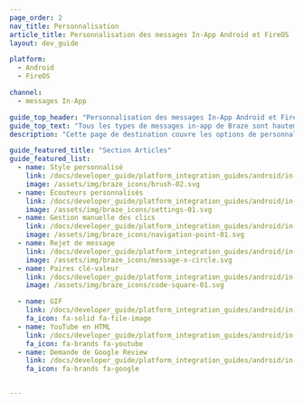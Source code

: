 ```yaml
---
page_order: 2
nav_title: Personnalisation
article_title: Personnalisation des messages In-App Android et FireOS
layout: dev_guide

platform:
  - Android
  - FireOS

channel:
  - messages In-App

guide_top_header: "Personnalisation des messages In-App Android et FireOS"
guide_top_text: "Tous les types de messages in-app de Braze sont hautement personnalisables que ce soit au niveau des messages, des images, des icônes <a href='http://fortawesome.github.io/Font-Awesome/'>Font Awesome</a>, des clics, de l’analytique, du style modifiable, des options d’affichage et de livraison personnalisées. Plusieurs options peuvent être configurées sur la base de chaque message in-app <a href='/docs/user_guide/message_building_by_channel/in-app_messages/create/'>dans le tableau de bord</a>. Braze fournit en outre plusieurs niveaux de personnalisation avancée pour répondre à divers cas d’usage et besoins."
description: "Cette page de destination couvre les options de personnalisation des messages in-app du SDK Braze Android et FireOS comme le style personnalisé, les écouteurs personnalisés, la gestion des clics, etc."

guide_featured_title: "Section Articles"
guide_featured_list:
  - name: Style personnalisé
    link: /docs/developer_guide/platform_integration_guides/android/in-app_messaging/customization/custom_styling/
    image: /assets/img/braze_icons/brush-02.svg
  - name: Écouteurs personnalisés
    link: /docs/developer_guide/platform_integration_guides/android/in-app_messaging/customization/custom_listeners/
    image: /assets/img/braze_icons/settings-01.svg
  - name: Gestion manuelle des clics
    link: /docs/developer_guide/platform_integration_guides/android/in-app_messaging/customization/custom_listeners/
    image: /assets/img/braze_icons/navigation-point-01.svg
  - name: Rejet de message
    link: /docs/developer_guide/platform_integration_guides/android/in-app_messaging/customization/message_dismissal/
    image: /assets/img/braze_icons/message-x-circle.svg
  - name: Paires clé-valeur
    link: /docs/developer_guide/platform_integration_guides/android/in-app_messaging/customization/key_value_pairs/
    image: /assets/img/braze_icons/code-square-01.svg

  - name: GIF
    link: /docs/developer_guide/platform_integration_guides/android/in-app_messaging/customization/gifs/
    fa_icon: fa-solid fa-file-image
  - name: YouTube en HTML
    link: /docs/developer_guide/platform_integration_guides/android/in-app_messaging/customization/youtube_in_html/
    fa_icon: fa-brands fa-youtube
  - name: Demande de Google Review
    link: /docs/developer_guide/platform_integration_guides/android/in-app_messaging/customization/google_review_prompt/
    fa_icon: fa-brands fa-google


---
```

<br><br>
